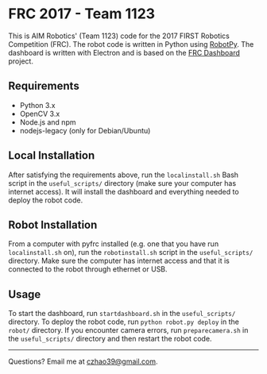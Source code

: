 FRC 2017 - Team 1123
====================

This is AIM Robotics' (Team 1123) code for the 2017 FIRST Robotics Competition (FRC). The robot code is written in
Python using [RobotPy](https://robotpy.github.io/). The dashboard is written with Electron and is based on the
[FRC Dashboard](https://frcdashboard.github.io/) project.


Requirements
------------
* Python 3.x
* OpenCV 3.x
* Node.js and npm
* nodejs-legacy (only for Debian/Ubuntu)


Local Installation
------------------
After satisfying the requirements above, run the `localinstall.sh` Bash script in the `useful_scripts/` directory (make sure your computer has 
internet access). It will install the dashboard and everything needed to deploy the robot code.


Robot Installation
------------------
From a computer with pyfrc installed (e.g. one that you have run `localinstall.sh` on), run the `robotinstall.sh`
script in the `useful_scripts/` directory. Make sure the computer has internet access and that it is connected to
the robot through ethernet or USB.


Usage
-----
To start the dashboard, run `startdashboard.sh` in the `useful_scripts/` directory.
To deploy the robot code, run `python robot.py deploy` in the `robot/` directory.
If you encounter camera errors, run `preparecamera.sh` in the `useful_scripts/` directory and then restart the robot code.


----------
Questions? Email me at [czhao39@gmail.com](mailto:czhao39@gmail.com).
